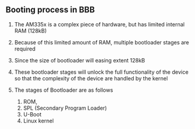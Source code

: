 ## Booting process in BBB

1. The AM335x is a complex piece of hardware, but has limited internal RAM (128kB)
1. Because of this limited amount of RAM, multiple bootloader stages are required
1. Since the size of bootloader will easing extent 128kB
1. These bootloader stages will unlock the full functionality of the device so that the complexity of the device are handled by the kernel
1. The stages of Bootloader are as follows

    1. ROM,
    1. SPL (Secondary Program Loader)
    1. U-Boot
    1. Linux kernel
    
